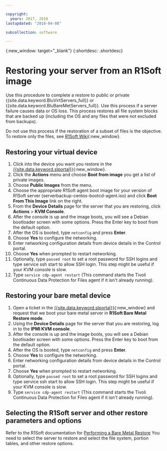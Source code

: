 ```yaml
---

copyright:
  years: 2017, 2018
lastupdated: "2018-04-08"

subcollection: software

---
```

{:new_window: target="_blank"}
{:shortdesc: .shortdesc}

# Restoring your server from an R1Soft image

Use this procedure to complete a restore to public or private {{site.data.keyword.BluVirtServers_full}} or {{site.data.keyword.BluBareMetServers_full}}. Use this process if a server failure causes data or OS loss. This process restores all file system blocks that are backed up (including the OS and any files that were not excluded from backups).

Do not use this process if the restoration of a subset of files is the objective. To restore only the files, see [R1Soft Wiki](http://wiki.r1soft.com/display/CDP/Restoring+Files){:new_window}.

## Restoring your virtual device

1. Click into the device you want you restore in the [{{site.data.keyword.slportal}}](https://control.softlayer.com/){:new_window}.
2. Click the **Actions** menu and choose **Boot from image** you get a list of private images.
3. Choose **Public Images** from the menu.
4. Choose the appropriate R1Soft agent boot image for your version of R1Soft server (serverbackup-centos-bootcd-agent.iso) and click **Boot From This Image** link on the right.
5. From the **Device Details** page for the server that you are restoring, click **Actions** > **KVM Console**.
6. After the console is up and the image boots, you will see a Debian bootloader screen with some options. Press the Enter key to boot from the default option.
7. After the OS is booted, type `netconfig` and press **Enter**.
8. Choose **Yes** to configure the networking.
9. Enter networking configuration details from device details in the Control portal.
10. Choose **Yes** when prompted to restart networking.
11. Optionally, type `passed root` to set a root password for SSH logins and type service ssh start to allow SSH login. This step might be useful if your KVM console is slow.
12. Type `service cdp-agent restart` (This command starts the Tivoli Continuous Data Protection for Files agent if it isn't already running).

## Restoring your bare metal device

1. Open a ticket in the [{{site.data.keyword.slportal}}](https://control.softlayer.com/){:new_window} and request that we boot your bare metal server in **R1Soft Bare Metal Restore mode**.
2. Using the **Device Details** page for the server that you are restoring, log in to the **IPMI KVM console**.
3. After the console is up and the image boots, you will see a Debian bootloader screen with some options. Press the Enter key to boot from the default option.
4. After the OS is booted, type `netconfig` and press **Enter**.
5. Choose **Yes** to configure the networking.
6. Enter networking configuration details from device details in the Control portal.
7. Choose **Yes** when prompted to restart networking.
8. Optionally, type `passed root` to set a root password for SSH logins and type service ssh start to allow SSH login. This step might be useful if your KVM console is slow.
9. Type `service cdp-agent restart` (This command starts the Tivoli Continuous Data Protection for Files agent if it isn't already running).

## Selecting the R1Soft server and other restore parameters and options

Refer to the R1Soft documentation for [Performing a Bare Metal Restore](http://wiki.r1soft.com/display/ServerBackup/Perform+a+bare-metal+restore)
You need to select the server to restore and select the file system, portion tables, and other restore options.

